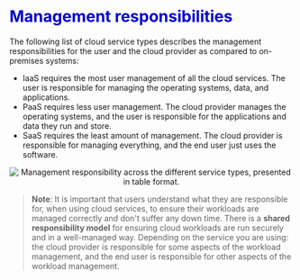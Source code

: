 <h1><strong><span style="color: #0000CD;">Management responsibilities</span></strong></h1>


The following list of cloud service types describes the management responsibilities for the user and the cloud provider as compared to on-premises systems:

- IaaS requires the most user management of all the cloud services. The user is responsible for managing the operating systems, data, and applications.
- PaaS requires less user management. The cloud provider manages the operating systems, and the user is responsible for the applications and data they run and store.
- SaaS requires the least amount  of management. The cloud provider is responsible for managing everything, and the end user just uses the software.



<p style="text-align:center;"><img src="../Linked_Image_Files/5-layer-diagram.png" alt="Management responsibility across the different service types, presented in table format."></p>


> **Note**: It is important that users understand what they are responsible for, when using cloud services, to ensure their workloads are managed correctly and don't suffer any down time. There is a **shared responsibility model** for ensuring cloud workloads are run securely and in a well-managed way. Depending on the service you are using: the cloud provider is responsible for some aspects of the workload management, and the end user is responsible for other aspects of the workload management.
